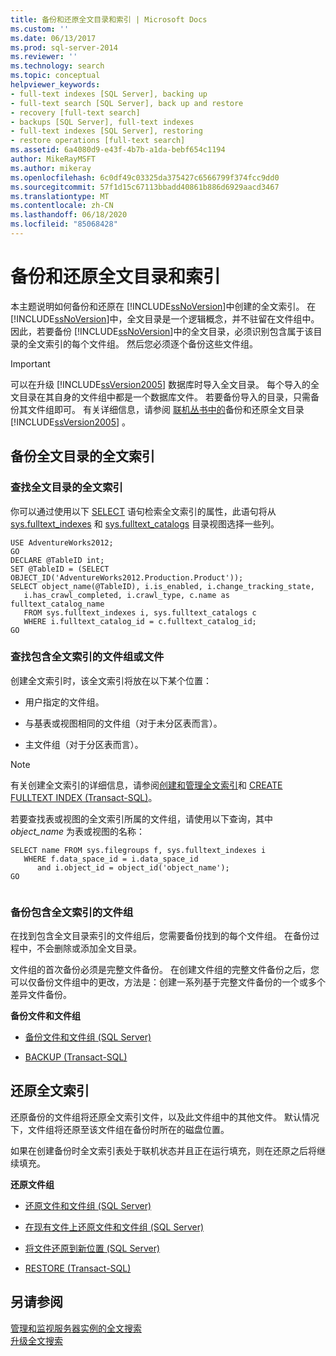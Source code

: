 ```yaml
---
title: 备份和还原全文目录和索引 | Microsoft Docs
ms.custom: ''
ms.date: 06/13/2017
ms.prod: sql-server-2014
ms.reviewer: ''
ms.technology: search
ms.topic: conceptual
helpviewer_keywords:
- full-text indexes [SQL Server], backing up
- full-text search [SQL Server], back up and restore
- recovery [full-text search]
- backups [SQL Server], full-text indexes
- full-text indexes [SQL Server], restoring
- restore operations [full-text search]
ms.assetid: 6a4080d9-e43f-4b7b-a1da-bebf654c1194
author: MikeRayMSFT
ms.author: mikeray
ms.openlocfilehash: 6c0df49c03325da375427c6566799f374fcc9dd0
ms.sourcegitcommit: 57f1d15c67113bbadd40861b886d6929aacd3467
ms.translationtype: MT
ms.contentlocale: zh-CN
ms.lasthandoff: 06/18/2020
ms.locfileid: "85068428"
---
```

# <a name="back-up-and-restore-full-text-catalogs-and-indexes"></a>备份和还原全文目录和索引
  本主题说明如何备份和还原在 [!INCLUDE[ssNoVersion](../../includes/ssnoversion-md.md)]中创建的全文索引。 在 [!INCLUDE[ssNoVersion](../../includes/ssnoversion-md.md)]中，全文目录是一个逻辑概念，并不驻留在文件组中。 因此，若要备份 [!INCLUDE[ssNoVersion](../../includes/ssnoversion-md.md)]中的全文目录，必须识别包含属于该目录的全文索引的每个文件组。 然后您必须逐个备份这些文件组。  
  
> [!IMPORTANT]  
>  可以在升级 [!INCLUDE[ssVersion2005](../../includes/ssversion2005-md.md)] 数据库时导入全文目录。 每个导入的全文目录在其自身的文件组中都是一个数据库文件。 若要备份导入的目录，只需备份其文件组即可。 有关详细信息，请参阅 [联机丛书中的](https://go.microsoft.com/fwlink/?LinkID=121052)备份和还原全文目录 [!INCLUDE[ssVersion2005](../../includes/ssversion2005-md.md)] 。  
  
##  <a name="backing-up-the-full-text-indexes-of-a-full-text-catalog"></a><a name="backingup"></a> 备份全文目录的全文索引  
  
###  <a name="finding-the-full-text-indexes-of-a-full-text-catalog"></a><a name="Find_FTIs_of_a_Catalog"></a> 查找全文目录的全文索引  
 你可以通过使用以下 [SELECT](/sql/t-sql/queries/select-transact-sql) 语句检索全文索引的属性，此语句将从 [sys.fulltext_indexes](/sql/relational-databases/system-catalog-views/sys-fulltext-indexes-transact-sql) 和 [sys.fulltext_catalogs](/sql/relational-databases/system-catalog-views/sys-fulltext-catalogs-transact-sql) 目录视图选择一些列。  
  
```  
USE AdventureWorks2012;  
GO  
DECLARE @TableID int;  
SET @TableID = (SELECT OBJECT_ID('AdventureWorks2012.Production.Product'));  
SELECT object_name(@TableID), i.is_enabled, i.change_tracking_state,   
   i.has_crawl_completed, i.crawl_type, c.name as fulltext_catalog_name   
   FROM sys.fulltext_indexes i, sys.fulltext_catalogs c   
   WHERE i.fulltext_catalog_id = c.fulltext_catalog_id;  
GO  
```  
  

  
###  <a name="finding-the-filegroup-or-file-that-contains-a-full-text-index"></a><a name="Find_FG_of_FTI"></a> 查找包含全文索引的文件组或文件  
 创建全文索引时，该全文索引将放在以下某个位置：  
  
-   用户指定的文件组。  
  
-   与基表或视图相同的文件组（对于未分区表而言）。  
  
-   主文件组（对于分区表而言）。  
  
> [!NOTE]  
>  有关创建全文索引的详细信息，请参阅[创建和管理全文索引](create-and-manage-full-text-indexes.md)和 [CREATE FULLTEXT INDEX (Transact-SQL)](/sql/t-sql/statements/create-fulltext-index-transact-sql)。  
  
 若要查找表或视图的全文索引所属的文件组，请使用以下查询，其中 *object_name* 为表或视图的名称：  
  
```  
SELECT name FROM sys.filegroups f, sys.fulltext_indexes i   
   WHERE f.data_space_id = i.data_space_id   
      and i.object_id = object_id('object_name');  
GO  
  
```  
  

  
###  <a name="backing-up-the-filegroups-that-contain-full-text-indexes"></a><a name="Back_up_FTIs_of_FTC"></a> 备份包含全文索引的文件组  
 在找到包含全文目录索引的文件组后，您需要备份找到的每个文件组。 在备份过程中，不会删除或添加全文目录。  
  
 文件组的首次备份必须是完整文件备份。 在创建文件组的完整文件备份之后，您可以仅备份文件组中的更改，方法是：创建一系列基于完整文件备份的一个或多个差异文件备份。  
  
 **备份文件和文件组**  
  
-   [备份文件和文件组 (SQL Server)](../backup-restore/back-up-files-and-filegroups-sql-server.md)  
  
-   [BACKUP (Transact-SQL)](/sql/t-sql/statements/backup-transact-sql)  
  

  
##  <a name="restoring-a-full-text-index"></a><a name="Restore_FTI"></a> 还原全文索引  
 还原备份的文件组将还原全文索引文件，以及此文件组中的其他文件。 默认情况下，文件组将还原至该文件组在备份时所在的磁盘位置。  
  
 如果在创建备份时全文索引表处于联机状态并且正在运行填充，则在还原之后将继续填充。  
  
 **还原文件组**  
  
-   [还原文件和文件组 (SQL Server)](../backup-restore/restore-files-and-filegroups-sql-server.md)  
  
-   [在现有文件上还原文件和文件组 (SQL Server)](../backup-restore/restore-files-and-filegroups-over-existing-files-sql-server.md)  
  
-   [将文件还原到新位置 (SQL Server)](../backup-restore/restore-files-to-a-new-location-sql-server.md)  
  
-   [RESTORE &#40;Transact-SQL&#41;](/sql/t-sql/statements/restore-statements-transact-sql)  
  

  
## <a name="see-also"></a>另请参阅  
 [管理和监视服务器实例的全文搜索](manage-and-monitor-full-text-search-for-a-server-instance.md)   
 [升级全文搜索](upgrade-full-text-search.md)  
  
  

